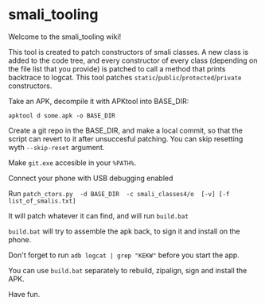 # smali_tooling


Welcome to the smali_tooling wiki!

This tool is created to patch constructors of smali classes. A new class is added to the code tree, and every constructor of every class (depending on the file list that you provide) is patched to call a method that prints backtrace to logcat. This tool patches `static`/`public`/`protected`/`private` constructors. 

Take an APK, decompile it with APKtool into BASE_DIR:

```
apktool d some.apk -o BASE_DIR
```

Create a git repo in the BASE_DIR, and make a local commit, so that the script can revert to it after unsuccesful patching. You can skip resetting wyth `--skip-reset` argument.

Make `git.exe` accesible in your `%PATH%`.

Connect your phone with USB debugging enabled

Run `patch_ctors.py  -d BASE_DIR  -c smali_classes4/o  [-v] [-f list_of_smalis.txt]`

It will patch whatever it can find, and will run `build.bat`

`build.bat` will try to assemble the apk back, to sign it and install on the phone.

Don't forget to run `adb logcat | grep "KEKW"` before you start the app.

You can use `build.bat` separately to rebuild, zipalign, sign and install the APK.

Have fun.


